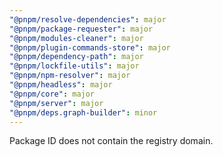 ```yaml
---
"@pnpm/resolve-dependencies": major
"@pnpm/package-requester": major
"@pnpm/modules-cleaner": major
"@pnpm/plugin-commands-store": major
"@pnpm/dependency-path": major
"@pnpm/lockfile-utils": major
"@pnpm/npm-resolver": major
"@pnpm/headless": major
"@pnpm/core": major
"@pnpm/server": major
"@pnpm/deps.graph-builder": minor
---
```


Package ID does not contain the registry domain.
